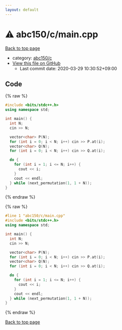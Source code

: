 ```yaml
---
layout: default
---
```


<!-- mathjax config similar to math.stackexchange -->
<script type="text/javascript" async
  src="https://cdnjs.cloudflare.com/ajax/libs/mathjax/2.7.5/MathJax.js?config=TeX-MML-AM_CHTML">
</script>
<script type="text/x-mathjax-config">
  MathJax.Hub.Config({
    TeX: { equationNumbers: { autoNumber: "AMS" }},
    tex2jax: {
      inlineMath: [ ['$','$'] ],
      processEscapes: true
    },
    "HTML-CSS": { matchFontHeight: false },
    displayAlign: "left",
    displayIndent: "2em"
  });
</script>

<script type="text/javascript" src="https://cdnjs.cloudflare.com/ajax/libs/jquery/3.4.1/jquery.min.js"></script>
<script src="https://cdn.jsdelivr.net/npm/jquery-balloon-js@1.1.2/jquery.balloon.min.js" integrity="sha256-ZEYs9VrgAeNuPvs15E39OsyOJaIkXEEt10fzxJ20+2I=" crossorigin="anonymous"></script>
<script type="text/javascript" src="../../../assets/js/copy-button.js"></script>
<link rel="stylesheet" href="../../../assets/css/copy-button.css" />


# :warning: abc150/c/main.cpp

<a href="../../../index.html">Back to top page</a>

* category: <a href="../../../index.html#75ff784a9cfc691ca5103284523bb482">abc150/c</a>
* <a href="{{ site.github.repository_url }}/blob/master/abc150/c/main.cpp">View this file on GitHub</a>
    - Last commit date: 2020-03-29 10:30:52+09:00




## Code

<a id="unbundled"></a>
{% raw %}
```cpp
#include <bits/stdc++.h>
using namespace std;

int main() {
  int N;
  cin >> N;

  vector<char> P(N);
  for (int i = 0; i < N; i++) cin >> P.at(i);
  vector<char> Q(N);
  for (int i = 0; i < N; i++) cin >> Q.at(i);

  do {
    for (int i = 1; i <= N; i++) {
      cout << i;
    }
    cout << endl;
  } while (next_permutation(1, 1 + N));
}
```
{% endraw %}

<a id="bundled"></a>
{% raw %}
```cpp
#line 1 "abc150/c/main.cpp"
#include <bits/stdc++.h>
using namespace std;

int main() {
  int N;
  cin >> N;

  vector<char> P(N);
  for (int i = 0; i < N; i++) cin >> P.at(i);
  vector<char> Q(N);
  for (int i = 0; i < N; i++) cin >> Q.at(i);

  do {
    for (int i = 1; i <= N; i++) {
      cout << i;
    }
    cout << endl;
  } while (next_permutation(1, 1 + N));
}

```
{% endraw %}

<a href="../../../index.html">Back to top page</a>

